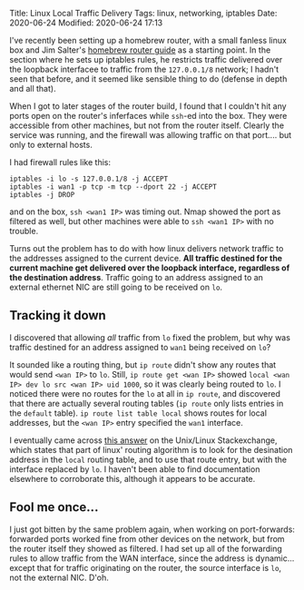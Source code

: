 Title: Linux Local Traffic Delivery
Tags: linux, networking, iptables
Date: 2020-06-24
Modified: 2020-06-24 17:13

I've recently been setting up a homebrew router, with a small fanless
linux box and Jim Salter's [homebrew router guide][homebrew-guide] as
a starting point. In the section where he sets up iptables rules, he
restricts traffic delivered over the loopback interfacee to traffic
from the `127.0.0.1/8` network; I hadn't seen that before, and it
seemed like sensible thing to do (defense in depth and all that).

[homebrew-guide]: https://arstechnica.com/gadgets/2016/04/the-ars-guide-to-building-a-linux-router-from-scratch/

When I got to later stages of the router build, I found that I
couldn't hit any ports open on the router's inferfaces while `ssh`-ed
into the box. They were accessible from other machines, but not from
the router itself. Clearly the service was running, and the firewall
was allowing traffic on that port.... but only to external hosts.

I had firewall rules like this:
```
iptables -i lo -s 127.0.0.1/8 -j ACCEPT
iptables -i wan1 -p tcp -m tcp --dport 22 -j ACCEPT
iptables -j DROP
```

and on the box, `ssh <wan1 IP>` was timing out. Nmap showed the port
as filtered as well, but other machines were able to `ssh <wan1 IP>`
with no trouble.

Turns out the problem has to do with how linux delivers network
traffic to the addresses assigned to the current device. **All traffic
destined for the current machine get delivered over the loopback
interface, regardless of the destination address**. Traffic going to
an address assigned to an external ethernet NIC are still going to be
received on `lo`.

## Tracking it down

I discovered that allowing _all_ traffic from `lo` fixed the problem,
but why was traffic destined for an address assigned to `wan1` being
received on `lo`?

It sounded like a routing thing, but `ip route` didn't show any routes
that would send `<wan IP>` to `lo`. Still, `ip route get <wan IP>`
showed `local <wan IP> dev lo src <wan IP> uid 1000`, so it was
clearly being routed to `lo`. I noticed there were no routes for the
`lo` at all in `ip route`, and discovered that there are actually
several routing tables (`ip route` only lists entries in the `default`
table). `ip route list table local` shows routes for local addresses,
but the `<wan IP>` entry specified the `wan1` interface.

I eventually came across [this answer][so_route_answer] on the
Unix/Linux Stackexchange, which states that part of linux' routing
algorithm is to look for the desination address in the `local` routing
table, and to use that route entry, but with the interface replaced by
`lo`. I haven't been able to find documentation elsewhere to
corroborate this, although it appears to be accurate.

[so_route_answer]: https://unix.stackexchange.com/questions/408300/how-does-linux-handle-routing-a-request-to-its-own-ip/408332#408332

## Fool me once...

I just got bitten by the same problem again, when working on
port-forwards: forwarded ports worked fine from other devices on the
network, but from the router itself they showed as filtered. I had set
up all of the forwarding rules to allow traffic from the WAN
interface, since the address is dynamic... except that for traffic
originating on the router, the source interface is `lo`, not the
external NIC. D'oh.
